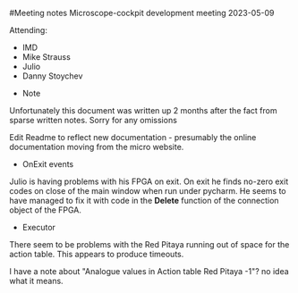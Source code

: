 #Meeting notes Microscope-cockpit development meeting 2023-05-09

Attending:

- IMD
- Mike Strauss
- Julio
- Danny Stoychev


* Note

Unfortunately this document was written up 2 months after the fact
from sparse written notes. Sorry for any omissions


Edit Readme to reflect new documentation - presumably the online
documentation moving from the micro website.

* OnExit events

Julio is having problems with his FPGA on exit. On exit he finds
no-zero exit codes on close of the main window when run under
pycharm. He seems to have managed to fix it with code in the
__Delete__ function of the connection object of the FPGA.

* Executor

There seem to be problems with the Red Pitaya running out of space for
the action table. This appears to produce timeouts.

I have a note about "Analogue values in Action table Red Pitaya -1"?
no idea what it means.

